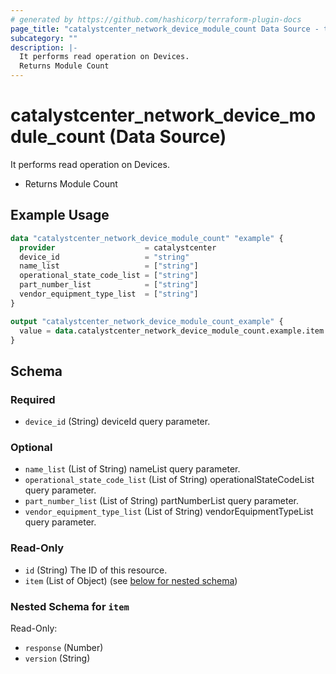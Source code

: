 ```yaml
---
# generated by https://github.com/hashicorp/terraform-plugin-docs
page_title: "catalystcenter_network_device_module_count Data Source - terraform-provider-catalystcenter"
subcategory: ""
description: |-
  It performs read operation on Devices.
  Returns Module Count
---
```


# catalystcenter_network_device_module_count (Data Source)

It performs read operation on Devices.

- Returns Module Count

## Example Usage

```terraform
data "catalystcenter_network_device_module_count" "example" {
  provider                    = catalystcenter
  device_id                   = "string"
  name_list                   = ["string"]
  operational_state_code_list = ["string"]
  part_number_list            = ["string"]
  vendor_equipment_type_list  = ["string"]
}

output "catalystcenter_network_device_module_count_example" {
  value = data.catalystcenter_network_device_module_count.example.item
}
```

<!-- schema generated by tfplugindocs -->
## Schema

### Required

- `device_id` (String) deviceId query parameter.

### Optional

- `name_list` (List of String) nameList query parameter.
- `operational_state_code_list` (List of String) operationalStateCodeList query parameter.
- `part_number_list` (List of String) partNumberList query parameter.
- `vendor_equipment_type_list` (List of String) vendorEquipmentTypeList query parameter.

### Read-Only

- `id` (String) The ID of this resource.
- `item` (List of Object) (see [below for nested schema](#nestedatt--item))

<a id="nestedatt--item"></a>
### Nested Schema for `item`

Read-Only:

- `response` (Number)
- `version` (String)
